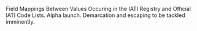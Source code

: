 Field Mappings Between Values Occuring in the IATI Registry and Official IATI Code Lists. Alpha launch. Demarcation and escaping to be tackled imminently.
